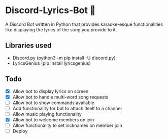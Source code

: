 # Discord-Lyrics-Bot 🎤

A Discord Bot written in Python that provides karaoke-esque functionalities like displaying the lyrics of the song you provide to it.

## Libraries used
- Discord.py (python3 -m pip install -U discord.py)
- LyricsGenius (pip install lyricsgenius)

## Todo
- [x] Allow bot to display lyrics on screen
- [x] Allow bot to handle multi-word song requests
- [ ] Allow bot to show commands available
- [ ] Add functionality for bot to attach itself to a channel
- [ ] Allow music playing functionality
- [x] Allow bot to welcome members on join
- [ ] Allow functionality to set nicknames on member join
- [ ] Deploy